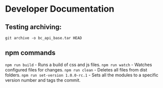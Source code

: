 # Developer Documentation

## Testing archiving:

`git archive -o bc_api_base.tar HEAD`

## npm commands

`npm run build` - Runs a build of css and js files.
`npm run watch` - Watches configured files for changes.
`npm run clean` - Deletes all files from dist folders.
`npm run set-version 1.0.0-rc.1` - Sets all the modules to a specific version number and tags the commit.
